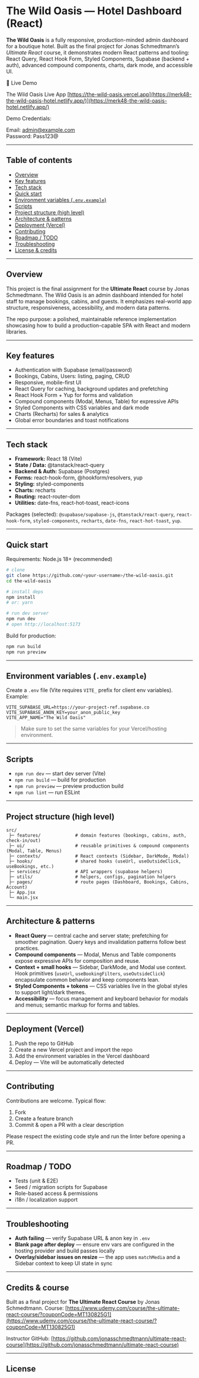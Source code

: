 # The Wild Oasis — Hotel Dashboard (React)

**The Wild Oasis** is a fully responsive, production-minded admin dashboard for a boutique hotel. Built as the final project for Jonas Schmedtmann’s _Ultimate React_ course, it demonstrates modern React patterns and tooling: React Query, React Hook Form, Styled Components, Supabase (backend + auth), advanced compound components, charts, dark mode, and accessible UI.

🚀 Live Demo

The Wild Oasis Live App
[https://the-wild-oasis.vercel.app](https://merk48-the-wild-oasis-hotel.netlify.app/)](https://merk48-the-wild-oasis-hotel.netlify.app/)

Demo Credentials:

Email: admin@example.com  
Password: Pass123@

---

## Table of contents

- [Overview](#overview)
- [Key features](#key-features)
- [Tech stack](#tech-stack)
- [Quick start](#quick-start)
- [Environment variables (`.env.example`)](#environment-variables-envexample)
- [Scripts](#scripts)
- [Project structure (high level)](#project-structure-high-level)
- [Architecture & patterns](#architecture--patterns)
- [Deployment (Vercel)](#deployment-vercel)
- [Contributing](#contributing)
- [Roadmap / TODO](#roadmap--todo)
- [Troubleshooting](#troubleshooting)
- [License & credits](#license--credits)

---

## Overview

This project is the final assignment for the **Ultimate React** course by Jonas Schmedtmann. The Wild Oasis is an admin dashboard intended for hotel staff to manage bookings, cabins, and guests. It emphasizes real-world app structure, responsiveness, accessibility, and modern data patterns.

The repo purpose: a polished, maintainable reference implementation showcasing how to build a production-capable SPA with React and modern libraries.

---

## Key features

- Authentication with Supabase (email/password)
- Bookings, Cabins, Users: listing, paging, CRUD
- Responsive, mobile-first UI
- React Query for caching, background updates and prefetching
- React Hook Form + Yup for forms and validation
- Compound components (Modal, Menus, Table) for expressive APIs
- Styled Components with CSS variables and dark mode
- Charts (Recharts) for sales & analytics
- Global error boundaries and toast notifications

---

## Tech stack

- **Framework:** React 18 (Vite)
- **State / Data:** @tanstack/react-query
- **Backend & Auth:** Supabase (Postgres)
- **Forms:** react-hook-form, @hookform/resolvers, yup
- **Styling:** styled-components
- **Charts:** recharts
- **Routing:** react-router-dom
- **Utilities:** date-fns, react-hot-toast, react-icons

Packages (selected): `@supabase/supabase-js`, `@tanstack/react-query`, `react-hook-form`, `styled-components`, `recharts`, `date-fns`, `react-hot-toast`, `yup`.

---

## Quick start

Requirements: Node.js 18+ (recommended)

```bash
# clone
git clone https://github.com/<your-username>/the-wild-oasis.git
cd the-wild-oasis

# install deps
npm install
# or: yarn

# run dev server
npm run dev
# open http://localhost:5173
```

Build for production:

```bash
npm run build
npm run preview
```

---

## Environment variables (`.env.example`)

Create a `.env` file (Vite requires `VITE_` prefix for client env variables). Example:

```
VITE_SUPABASE_URL=https://your-project-ref.supabase.co
VITE_SUPABASE_ANON_KEY=your_anon_public_key
VITE_APP_NAME="The Wild Oasis"
```

> Make sure to set the same variables for your Vercel/hosting environment.

---

## Scripts

- `npm run dev` — start dev server (Vite)
- `npm run build` — build for production
- `npm run preview` — preview production build
- `npm run lint` — run ESLint

---

## Project structure (high level)

```
src/
 ├─ features/             # domain features (bookings, cabins, auth, check-in/out)
 ├─ ui/                   # reusable primitives & compound components (Modal, Table, Menus)
 ├─ contexts/             # React contexts (Sidebar, DarkMode, Modal)
 ├─ hooks/                # shared hooks (useUrl, useOutsideClick, useBookings, etc.)
 ├─ services/             # API wrappers (supabase helpers)
 ├─ utils/                # helpers, configs, pagination helpers
 ├─ pages/                # route pages (Dashboard, Bookings, Cabins, Account)
 ├─ App.jsx
 └─ main.jsx
```

---

## Architecture & patterns

- **React Query** — central cache and server state; prefetching for smoother pagination. Query keys and invalidation patterns follow best practices.
- **Compound components** — Modal, Menus and Table components expose expressive APIs for composition and reuse.
- **Context + small hooks** — Sidebar, DarkMode, and Modal use context. Hook primitives (`useUrl`, `useBookingFilters`, `useOutsideClick`) encapsulate common behavior and keep components lean.
- **Styled Components + tokens** — CSS variables live in the global styles to support light/dark themes.
- **Accessibility** — focus management and keyboard behavior for modals and menus; semantic markup for forms and tables.

---

## Deployment (Vercel)

1. Push the repo to GitHub
2. Create a new Vercel project and import the repo
3. Add the environment variables in the Vercel dashboard
4. Deploy — Vite will be automatically detected

---

## Contributing

Contributions are welcome. Typical flow:

1. Fork
2. Create a feature branch
3. Commit & open a PR with a clear description

Please respect the existing code style and run the linter before opening a PR.

---

## Roadmap / TODO

- Tests (unit & E2E)
- Seed / migration scripts for Supabase
- Role-based access & permissions
- i18n / localization support

---

## Troubleshooting

- **Auth failing** — verify Supabase URL & anon key in `.env`
- **Blank page after deploy** — ensure env vars are configured in the hosting provider and build passes locally
- **Overlay/sidebar issues on resize** — the app uses `matchMedia` and a Sidebar context to keep UI state in sync

---

## Credits & course

Built as a final project for **The Ultimate React Course** by Jonas Schmedtmann. Course: [https://www.udemy.com/course/the-ultimate-react-course/?couponCode=MT130825G1](https://www.udemy.com/course/the-ultimate-react-course/?couponCode=MT130825G1)

Instructor GitHub: [https://github.com/jonasschmedtmann/ultimate-react-course](https://github.com/jonasschmedtmann/ultimate-react-course)

---

## License

